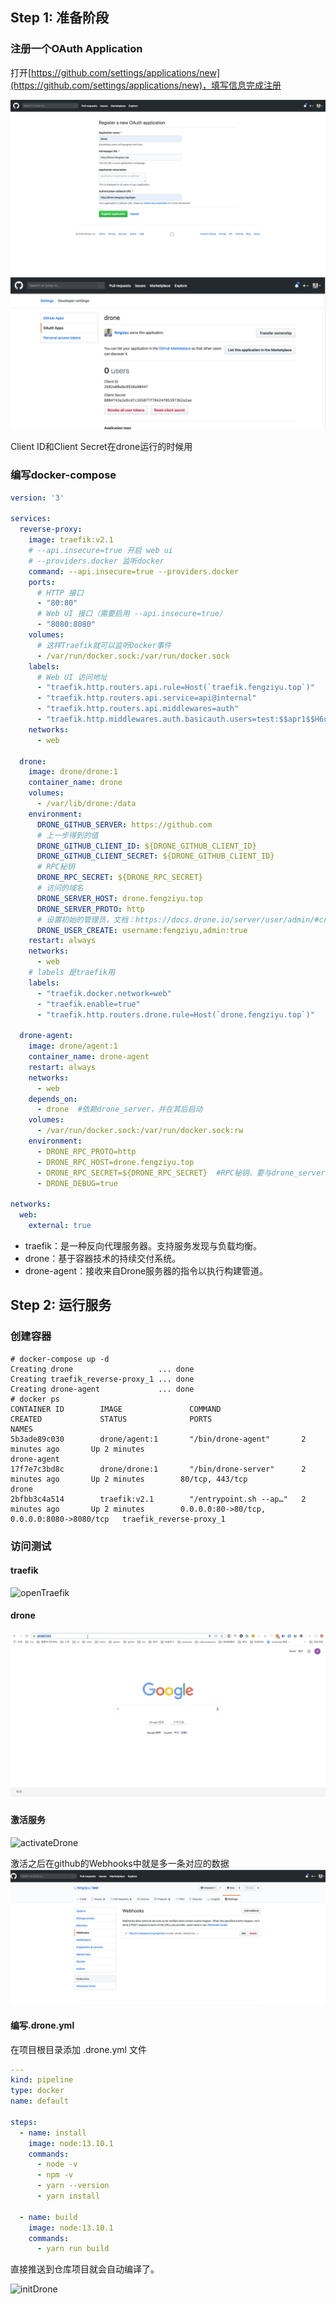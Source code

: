 
## Step 1: 准备阶段

### 注册一个OAuth Application

打开[https://github.com/settings/applications/new](https://github.com/settings/applications/new)，填写信息完成注册

![注册OAuth app](\assets\registerOAuthApp.png)
![OAuth app 信息](\assets\OAuthAppInfo.png)

Client ID和Client Secret在drone运行的时候用

### 编写docker-compose

```yml
version: '3'

services:
  reverse-proxy:
    image: traefik:v2.1
    # --api.insecure=true 开启 web ui
    # --providers.docker 监听docker
    command: --api.insecure=true --providers.docker
    ports:
      # HTTP 接口
      - "80:80"
      # Web UI 接口（需要启用 --api.insecure=true）
      - "8080:8080"
    volumes:
      # 这样Traefik就可以监听Docker事件
      - /var/run/docker.sock:/var/run/docker.sock
    labels:
      # Web UI 访问地址
      - "traefik.http.routers.api.rule=Host(`traefik.fengziyu.top`)"
      - "traefik.http.routers.api.service=api@internal"
      - "traefik.http.routers.api.middlewares=auth"
      - "traefik.http.middlewares.auth.basicauth.users=test:$$apr1$$H6uskkkW$$IgXLP6ewTrSuBkTrqE8wj/"
    networks:
      - web

  drone:
    image: drone/drone:1
    container_name: drone
    volumes:
      - /var/lib/drone:/data
    environment:
      DRONE_GITHUB_SERVER: https://github.com
      # 上一步得到的值
      DRONE_GITHUB_CLIENT_ID: ${DRONE_GITHUB_CLIENT_ID}
      DRONE_GITHUB_CLIENT_SECRET: ${DRONE_GITHUB_CLIENT_ID}
      # RPC秘钥
      DRONE_RPC_SECRET: ${DRONE_RPC_SECRET}
      # 访问的域名
      DRONE_SERVER_HOST: drone.fengziyu.top
      DRONE_SERVER_PROTO: http
      # 设置初始的管理员，文档：https://docs.drone.io/server/user/admin/#create-additional-admins
      DRONE_USER_CREATE: username:fengziyu,admin:true
    restart: always
    networks:
      - web
    # labels 是traefik用
    labels:
      - "traefik.docker.network=web"
      - "traefik.enable=true"
      - "traefik.http.routers.drone.rule=Host(`drone.fengziyu.top`)"

  drone-agent:
    image: drone/agent:1
    container_name: drone-agent
    restart: always
    networks: 
      - web
    depends_on:
      - drone  #依赖drone_server，并在其后启动
    volumes:
      - /var/run/docker.sock:/var/run/docker.sock:rw
    environment:
      - DRONE_RPC_PROTO=http
      - DRONE_RPC_HOST=drone.fengziyu.top
      - DRONE_RPC_SECRET=${DRONE_RPC_SECRET}  #RPC秘钥，要与drone_server中的一致
      - DRONE_DEBUG=true

networks:
  web:
    external: true
```


- traefik：是一种反向代理服务器。支持服务发现与负载均衡。
- drone：基于容器技术的持续交付系统。
- drone-agent：接收来自Drone服务器的指令以执行构建管道。

## Step 2: 运行服务

### 创建容器

```
# docker-compose up -d
Creating drone                   ... done
Creating traefik_reverse-proxy_1 ... done
Creating drone-agent             ... done
# docker ps
CONTAINER ID        IMAGE               COMMAND                  CREATED             STATUS              PORTS                                        NAMES
5b3ade89c030        drone/agent:1       "/bin/drone-agent"       2 minutes ago       Up 2 minutes                                                     drone-agent
17f7e7c3bd8c        drone/drone:1       "/bin/drone-server"      2 minutes ago       Up 2 minutes        80/tcp, 443/tcp                              drone
2bfbb3c4a514        traefik:v2.1        "/entrypoint.sh --ap…"   2 minutes ago       Up 2 minutes        0.0.0.0:80->80/tcp, 0.0.0.0:8080->8080/tcp   traefik_reverse-proxy_1
```

### 访问测试

#### traefik
![openTraefik](\assets\openTraefik.gif)

#### drone
![openDrone](\assets\openDrone.gif)

### 

#### 激活服务
![activateDrone](\assets\activateDrone.gif)

激活之后在github的Webhooks中就是多一条对应的数据
![gitWebhooks](\assets\gitWebhooks.png)

#### 编写.drone.yml

在项目根目录添加 .drone.yml 文件

```yml
---
kind: pipeline
type: docker
name: default

steps:
  - name: install
    image: node:13.10.1
    commands:
      - node -v
      - npm -v
      - yarn --version
      - yarn install

  - name: build
    image: node:13.10.1
    commands:
      - yarn run build
```

直接推送到仓库项目就会自动编译了。

![initDrone](\assets\initDrone.gif)
